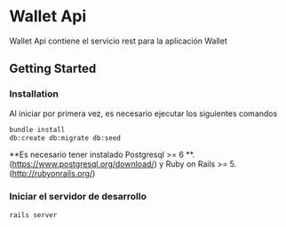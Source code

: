 # Wallet Api

Wallet Api contiene el servicio rest para la aplicación Wallet

## Getting Started

### Installation

Al iniciar por primera vez, es necesario ejecutar los siguientes comandos
```sh
bundle install
db:create db:migrate db:seed
```

**Es necesario tener instalado Postgresql >= 6 **. (https://www.postgresql.org/download/) y Ruby on Rails >= 5. (http://rubyonrails.org/)

### Iniciar el servidor de desarrollo
```sh
rails server
```

